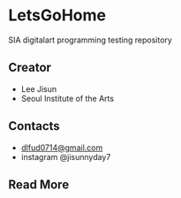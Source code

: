 # LetsGoHome
SIA digitalart programming testing repository

## Creator
- Lee Jisun
- Seoul Institute of the Arts

## Contacts
+ dlfud0714@gmail.com
+ instagram @jisunnyday7

## Read More
